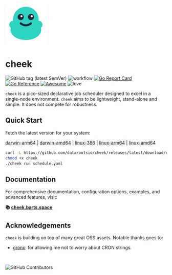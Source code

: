 <img src="docs/static/cheek-v2.svg" alt="cheek" />

# cheek

![GitHub tag (latest SemVer)](https://img.shields.io/github/v/tag/datarootsio/cheek?label=version)
![workflow](https://github.com/datarootsio/cheek/actions/workflows/ci.yml/badge.svg)
[![Go Report Card](https://goreportcard.com/badge/github.com/datarootsio/cheek)](https://goreportcard.com/report/github.com/datarootsio/cheek)
[![Go Reference](https://pkg.go.dev/badge/github.com/datarootsio/cheek.svg)](https://pkg.go.dev/github.com/datarootsio/cheek)
[![Awesome](https://cdn.rawgit.com/sindresorhus/awesome/d7305f38d29fed78fa85652e3a63e154dd8e8829/media/badge.svg)](https://github.com/avelino/awesome-go)
![love](https://img.shields.io/badge/made_with-%E2%9D%A4%EF%B8%8F-blue)

`cheek` is a pico-sized declarative job scheduler designed to excel in a single-node environment. `cheek` aims to be lightweight, stand-alone and simple. It does not compete for robustness.

## Quick Start

Fetch the latest version for your system:

[darwin-arm64](https://github.com/datarootsio/cheek/releases/latest/download/cheek-darwin-arm64) |
[darwin-amd64](https://github.com/datarootsio/cheek/releases/latest/download/cheek-darwin-amd64) |
[linux-386](https://github.com/datarootsio/cheek/releases/latest/download/cheek-linux-386) |
[linux-arm64](https://github.com/datarootsio/cheek/releases/latest/download/cheek-linux-arm64) |
[linux-amd64](https://github.com/datarootsio/cheek/releases/latest/download/cheek-linux-amd64)

```sh
curl -L https://github.com/datarootsio/cheek/releases/latest/download/cheek-darwin-amd64 -o cheek
chmod +x cheek
./cheek run schedule.yaml
```

## Documentation

For comprehensive documentation, configuration options, examples, and advanced features, visit:

**📚 [cheek.barts.space](https://cheek.barts.space)**

## Acknowledgements

`cheek` is building on top of many great OSS assets. Notable thanks goes to:

- [gronx](https://github.com/adhocore/gronx): for allowing me not to worry about CRON strings.

<br/>
 
![GitHub Contributors](https://contrib.rocks/image?repo=datarootsio/cheek)
